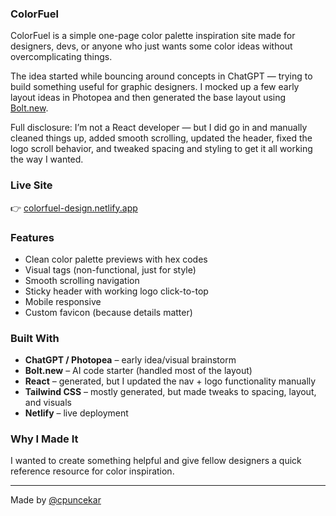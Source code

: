 ### ColorFuel

ColorFuel is a simple one-page color palette inspiration site made for designers, devs, or anyone who just wants some color ideas without overcomplicating things.

The idea started while bouncing around concepts in ChatGPT — trying to build something useful for graphic designers. I mocked up a few early layout ideas in Photopea and then generated the base layout using [Bolt.new](https://bolt.new).  

Full disclosure: I’m not a React developer — but I did go in and manually cleaned things up, added smooth scrolling, updated the header, fixed the logo scroll behavior, and tweaked spacing and styling to get it all working the way I wanted.

### Live Site  
👉 [colorfuel-design.netlify.app](https://colorfuel-design.netlify.app)

### Features

- Clean color palette previews with hex codes
- Visual tags (non-functional, just for style)
- Smooth scrolling navigation
- Sticky header with working logo click-to-top
- Mobile responsive
- Custom favicon (because details matter)

### Built With
- **ChatGPT / Photopea** – early idea/visual brainstorm
- **Bolt.new** – AI code starter (handled most of the layout)
- **React** – generated, but I updated the nav + logo functionality manually
- **Tailwind CSS** – mostly generated, but made tweaks to spacing, layout, and visuals
- **Netlify** – live deployment

### Why I Made It
I wanted to create something helpful and give fellow designers a quick reference resource for color inspiration.

---

Made by [@cpuncekar](https://github.com/cpuncekar)
